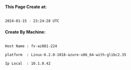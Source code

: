 
   
#### This Page Create at:

```bash

2024-01-15 - 23:24:28 UTC

```

#### Create By Machine:

```bash

Host Name : fv-az881-224

platform  : Linux-6.2.0-1018-azure-x86_64-with-glibc2.35

Ip Local  : 10.1.0.42

```

